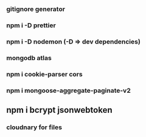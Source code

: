 ### gitignore generator
### npm i -D prettier
### npm i -D nodemon (-D => dev dependencies)
### mongodb atlas
### npm i cookie-parser cors
### npm i mongoose-aggregate-paginate-v2
## npm i bcrypt jsonwebtoken
### cloudnary for files
